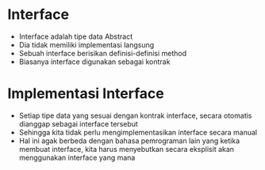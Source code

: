 # Interface

- Interface adalah tipe data Abstract
- Dia tidak memiliki implementasi langsung
- Sebuah interface berisikan definisi-definisi method
- Biasanya interface digunakan sebagai kontrak

# Implementasi Interface

- Setiap tipe data yang sesuai dengan kontrak interface, secara otomatis dianggap sebagai interface tersebut
- Sehingga kita tidak perlu mengimplementasikan interface secara manual
- Hal ini agak berbeda dengan bahasa pemrograman lain yang ketika membuat interface, kita harus menyebutkan secara eksplisit akan menggunakan interface yang mana
